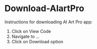 # Download-AlartPro

Instructions for downloading AI Art Pro app:

1) Click on View Code
2) Navigate to ...
3) Click on Download option
